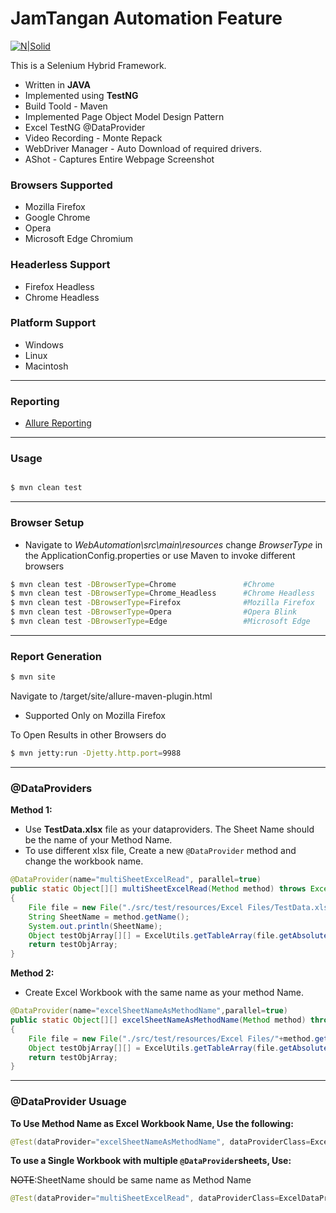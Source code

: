 # JamTangan Automation Feature

[![N|Solid](http://www.seleniumhq.org/images/selenium-logo.png)](http://www.seleniumhq.org/) 

This is a Selenium Hybrid Framework.
 - Written in **JAVA**
 - Implemented using **TestNG**
 - Build Toold - Maven
 - Implemented Page Object Model Design Pattern
 - Excel TestNG @DataProvider
 - Video Recording - Monte Repack
 - WebDriver Manager - Auto Download of required drivers. 
 - AShot - Captures Entire Webpage Screenshot

### Browsers Supported
 - Mozilla Firefox
 - Google Chrome
 - Opera
 - Microsoft Edge Chromium

### Headerless Support
 - Firefox Headless
 - Chrome Headless

### Platform Support
 - Windows
 - Linux
 - Macintosh

---
### Reporting
 - [Allure Reporting](https://docs.qameta.io/allure/)
 
---
### Usage
```sh

$ mvn clean test
```
---
### Browser Setup
 - Navigate to *WebAutomation\src\main\resources* change *BrowserType* in the ApplicationConfig.properties
 or use Maven to invoke different browsers

```sh
$ mvn clean test -DBrowserType=Chrome			    #Chrome
$ mvn clean test -DBrowserType=Chrome_Headless		#Chrome Headless
$ mvn clean test -DBrowserType=Firefox			    #Mozilla Firefox
$ mvn clean test -DBrowserType=Opera			    #Opera Blink
$ mvn clean test -DBrowserType=Edge			        #Microsoft Edge
```
---
### Report Generation
```sh
$ mvn site
```
Navigate to /target/site/allure-maven-plugin.html
 - Supported Only on Mozilla Firefox
 
To Open Results in other Browsers do
```sh
$ mvn jetty:run -Djetty.http.port=9988
```
---

### @DataProviders

**__Method 1:__** 
 - Use **TestData.xlsx** file as your dataproviders. The Sheet Name should be the name of your Method Name.
 - To use different xlsx file, Create a new `@DataProvider` method and change the workbook name.
```java
@DataProvider(name="multiSheetExcelRead", parallel=true)
public static Object[][] multiSheetExcelRead(Method method) throws Exception
{
	File file = new File("./src/test/resources/Excel Files/TestData.xlsx");
	String SheetName = method.getName();
	System.out.println(SheetName);
	Object testObjArray[][] = ExcelUtils.getTableArray(file.getAbsolutePath(), SheetName);
	return testObjArray;
}
```

**__Method 2:__**
 - Create Excel Workbook with the same name as your method Name.
```java
@DataProvider(name="excelSheetNameAsMethodName",parallel=true)
public static Object[][] excelSheetNameAsMethodName(Method method) throws Exception
{
	File file = new File("./src/test/resources/Excel Files/"+method.getName()+".xlsx");
	Object testObjArray[][] = ExcelUtils.getTableArray(file.getAbsolutePath());
	return testObjArray;
}
 ```
 ---
 
 ### @DataProvider Usuage
 
__To Use Method Name as Excel Workbook Name, Use the following:__
```java
@Test(dataProvider="excelSheetNameAsMethodName", dataProviderClass=ExcelDataProvider.class)
```

__To use a Single Workbook with multiple `@DataProvider`sheets, Use:__

~~NOTE~~:SheetName should be same name as Method Name
```java
@Test(dataProvider="multiSheetExcelRead", dataProviderClass=ExcelDataProvider.class)
```
